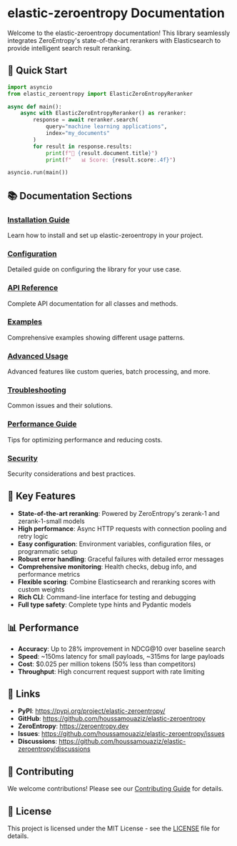 # elastic-zeroentropy Documentation

Welcome to the elastic-zeroentropy documentation! This library seamlessly integrates ZeroEntropy's state-of-the-art rerankers with Elasticsearch to provide intelligent search result reranking.

## 🚀 Quick Start

```python
import asyncio
from elastic_zeroentropy import ElasticZeroEntropyReranker

async def main():
    async with ElasticZeroEntropyReranker() as reranker:
        response = await reranker.search(
            query="machine learning applications",
            index="my_documents"
        )
        for result in response.results:
            print(f"📄 {result.document.title}")
            print(f"   📊 Score: {result.score:.4f}")

asyncio.run(main())
```

## 📚 Documentation Sections

### [Installation Guide](installation.md)
Learn how to install and set up elastic-zeroentropy in your project.

### [Configuration](configuration.md)
Detailed guide on configuring the library for your use case.

### [API Reference](api.md)
Complete API documentation for all classes and methods.

### [Examples](examples.md)
Comprehensive examples showing different usage patterns.

### [Advanced Usage](advanced.md)
Advanced features like custom queries, batch processing, and more.

### [Troubleshooting](troubleshooting.md)
Common issues and their solutions.

### [Performance Guide](performance.md)
Tips for optimizing performance and reducing costs.

### [Security](security.md)
Security considerations and best practices.

## 🎯 Key Features

- **State-of-the-art reranking**: Powered by ZeroEntropy's zerank-1 and zerank-1-small models
- **High performance**: Async HTTP requests with connection pooling and retry logic
- **Easy configuration**: Environment variables, configuration files, or programmatic setup
- **Robust error handling**: Graceful failures with detailed error messages
- **Comprehensive monitoring**: Health checks, debug info, and performance metrics
- **Flexible scoring**: Combine Elasticsearch and reranking scores with custom weights
- **Rich CLI**: Command-line interface for testing and debugging
- **Full type safety**: Complete type hints and Pydantic models

## 📊 Performance

- **Accuracy**: Up to 28% improvement in NDCG@10 over baseline search
- **Speed**: ~150ms latency for small payloads, ~315ms for large payloads
- **Cost**: $0.025 per million tokens (50% less than competitors)
- **Throughput**: High concurrent request support with rate limiting

## 🔗 Links

- **PyPI**: https://pypi.org/project/elastic-zeroentropy/
- **GitHub**: https://github.com/houssamouaziz/elastic-zeroentropy
- **ZeroEntropy**: https://zeroentropy.dev
- **Issues**: https://github.com/houssamouaziz/elastic-zeroentropy/issues
- **Discussions**: https://github.com/houssamouaziz/elastic-zeroentropy/discussions

## 🤝 Contributing

We welcome contributions! Please see our [Contributing Guide](../CONTRIBUTING.md) for details.

## 📄 License

This project is licensed under the MIT License - see the [LICENSE](../LICENSE) file for details. 